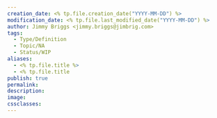 ```yaml
---
creation_date: <% tp.file.creation_date("YYYY-MM-DD") %>
modification_date: <% tp.file.last_modified_date("YYYY-MM-DD") %>
author: Jimmy Briggs <jimmy.briggs@jimbrig.com>
tags:
  - Type/Definition
  - Topic/NA
  - Status/WIP
aliases:
  - <% tp.file.title %>
  - <% tp.file.title
publish: true
permalink:
description:
image:
cssclasses:
---
```


